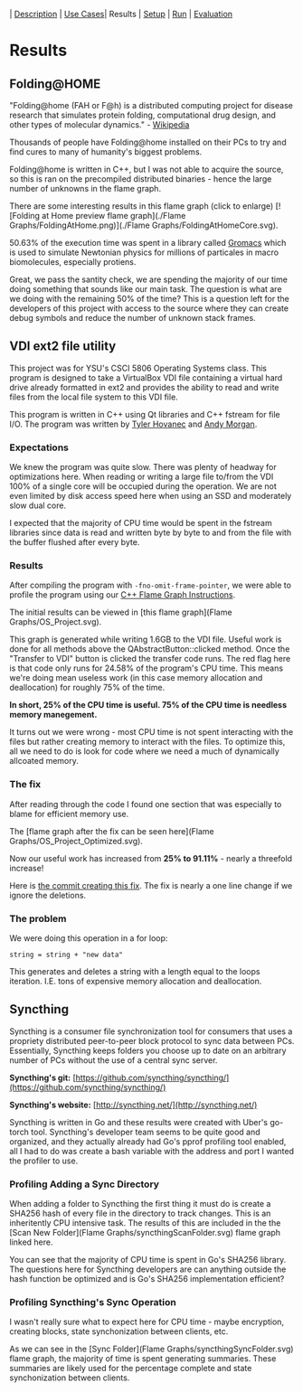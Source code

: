 | [Description](README.md) | [Use Cases](UseCases.md)| Results | [Setup](Setup.md) | [Run](Run.md) | [Evaluation](Evaluation.md)

# Results

## Folding@HOME

"Folding@home (FAH or F@h) is a distributed computing project for disease research that simulates protein folding, computational drug design, and other types of molecular dynamics." - [Wikipedia](https://en.wikipedia.org/wiki/Folding@home)

Thousands of people have Folding@home installed on their PCs to try and find cures to many of humanity's biggest problems.

Folding@home is written in C++, but I was not able to acquire the source, so this is ran on the precompiled distributed binaries - hence the large number of unknowns in the flame graph.

There are some interesting results in this flame graph (click to enlarge)
 [![Folding at Home preview flame graph](./Flame Graphs/FoldingAtHome.png)](./Flame Graphs/FoldingAtHomeCore.svg).

50.63% of the execution time was spent in a library called [Gromacs](https://redmine.gromacs.org/) which is used to simulate Newtonian physics for millions of particales in macro biomolecules, especially protiens.

Great, we pass the santity check, we are spending the majority of our time doing something that sounds like our main task. The question is what are we doing with the remaining 50% of the time? This is a question left for the developers of this project with access to the source where they can create debug symbols and reduce the number of unknown stack frames.

## VDI ext2 file utility

This project was for YSU's CSCI 5806 Operating Systems class. This program is designed to take a VirtualBox VDI file containing a virtual hard drive already formatted in ext2 and provides the ability to read and write files from the local file system to this VDI file.

This program is written in C++ using Qt libraries and C++ fstream for file I/O. The program was written by [Tyler Hovanec](http://github.com/tbhova/) and [Andy Morgan](http://github.com/asmorgan24/).

### Expectations

We knew the program was quite slow. There was plenty of headway for optimizations here. When reading or writing a large file to/from the VDI 100% of a single core will be occupied during the operation. We are not even limited by disk access speed here when using an SSD and moderately slow dual core.

I expected that the majority of CPU time would be spent in the fstream libraries since data is read and written byte by byte to and from the file with the buffer flushed after every byte.

### Results

After compiling the program with ```-fno-omit-frame-pointer```, we were able to profile the program using our [C++ Flame Graph Instructions](C++RunningInstructions.md).

The initial results can be viewed in [this flame graph](Flame Graphs/OS_Project.svg).

This graph is generated while writing 1.6GB to the VDI file. Useful work is done for all methods above the QAbstractButton::clicked method. Once the "Transfer to VDI" button is clicked the transfer code runs. The red flag here is that code only runs for 24.58% of the program's CPU time. This means we're doing mean useless work (in this case memory allocation and deallocation) for roughly 75% of the time.

**In short, 25% of the CPU time is useful. 75% of the CPU time is needless memory manegement.**

It turns out we were wrong - most CPU time is not spent interacting with the files but rather creating memory to interact with the files. To optimize this, all we need to do is look for code where we need a much of dynamically allcoated memory.

### The fix

After reading through the code I found one section that was especially to blame for efficient memory use.

The [flame graph after the fix can be seen here](Flame Graphs/OS_Project_Optimized.svg).

Now our useful work has increased from **25% to 91.11%** - nearly a threefold increase!

Here is [the commit creating this fix](https://github.com/tbhova/VDI-ext2-File-Read-Write-Utility/commit/f366fd0400e84831c783617d01afc4b5d4b5400b). The fix is nearly a one line change if we ignore the deletions.

### The problem

We were doing this operation in a for loop:

```
string = string + "new data"
```

This generates and deletes a string with a length equal to the loops iteration. I.E. tons of expensive memory allocation and deallocation.


## Syncthing

Syncthing is a consumer file synchronization tool for consumers that uses a propriety distributed peer-to-peer block protocol to sync data between PCs. Essentially, Syncthing keeps folders you choose up to date on an arbitrary number of PCs without the use of a central sync server.

**Syncthing's git:** [https://github.com/syncthing/syncthing/](https://github.com/syncthing/syncthing/)

**Syncthing's website:** [http://syncthing.net/](http://syncthing.net/)

Syncthing is written in Go and these results were created with Uber's go-torch tool. Syncthing's developer team seems to be quite good and organized, and they actually already had Go's pprof profiling tool enabled, all I had to do was create a bash variable with the address and port I wanted the profiler to use.

### Profiling Adding a Sync Directory

When adding a folder to Syncthing the first thing it must do is create a SHA256 hash of every file in the directory to track changes. This is an inheritently CPU intensive task. The results of this are included in the the [Scan New Folder](Flame Graphs/syncthingScanFolder.svg) flame graph linked here.

You can see that the majority of CPU time is spent in Go's SHA256 library. The questions here for Syncthing developers are can anything outside the hash function be optimized and is Go's SHA256 implementation efficient?

### Profiling Syncthing's Sync Operation

I wasn't really sure what to expect here for CPU time - maybe encryption, creating blocks, state synchonization between clients, etc.

As we can see in the [Sync Folder](Flame Graphs/syncthingSyncFolder.svg) flame graph, the majority of time is spent generating summaries. These summaries are likely used for the percentage complete and state synchonization between clients.

